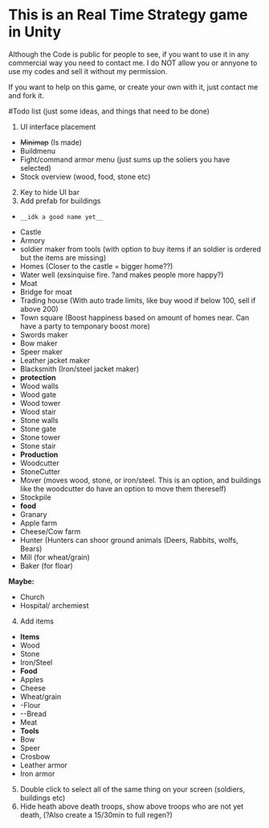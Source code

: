 # This is an Real Time Strategy game in Unity
Although the Code is public for people to see, if you want to use it in any commercial way you need to contact me.
I do NOT allow you or annyone to use my codes and sell it without my permission.

If you want to help on this game, or create your own with it, just contact me and fork it.


#Todo list
(just some ideas, and things that need to be done)
1. UI interface placement 
  * ~~Minimap~~ (Is made)
  * Buildmenu
  * Fight/command armor menu (just sums up the soliers you have selected)
  * Stock overview  (wood, food, stone etc) 
2. Key to hide UI bar 
3. Add prefab for buildings
  *		__idk a good name yet__
  * Castle
  * Armory
  * soldier maker from tools (with option to buy items if an soldier is ordered but the items are missing)
  * Homes (Closer to the castle = bigger home??)
  * Water well (exsinquise fire. ?and makes people more happy?)
  * Moat
  * Bridge for moat
  * Trading house (With auto trade limits, like buy wood if below 100, sell if above 200)
  * Town square (Boost happiness based on amount of homes near. Can have a party to temponary boost more)
  * Swords maker
  * Bow maker
  * Speer maker
  * Leather jacket maker
  * Blacksmith (Iron/steel jacket maker)
  * __protection__
  * Wood walls
  * Wood gate
  * Wood tower
  * Wood stair
  * Stone walls
  * Stone gate
  * Stone tower
  * Stone stair
  * __Production__
  * Woodcutter
  * StoneCutter
  * Mover (moves wood, stone, or iron/steel. This is an option, and buildings like the woodcutter do have an option to move them thereself)
  * Stockpile
  * __food__
  * Granary
  * Apple farm
  * Cheese/Cow farm
  * Hunter (Hunters can shoor ground animals (Deers, Rabbits, wolfs, Bears)
  * Mill (for wheat/grain)
  * Baker (for floar)
  
  __Maybe:__
  * Church
  * Hospital/ archemiest
4. Add items
  * __Items__
  * Wood
  * Stone
  * Iron/Steel
  * __Food__
  * Apples
  * Cheese
  * Wheat/grain
  * -Flour
  * --Bread
  * Meat
  * __Tools__
  * Bow
  * Speer
  * Crosbow
  * Leather armor
  * Iron armor
5. Double click to select all of the same thing on your screen (soldiers, buildings etc) 
6. Hide heath above death troops, show above troops who are not yet death, (?Also create a 15/30min to full regen?)